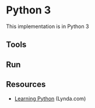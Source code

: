 # Python 3

This implementation is in Python 3

## Tools

## Run

## Resources

- [Learning Python](https://www.lynda.com/Python-tutorials/Learning-Python/661773-2.html) (Lynda.com)
